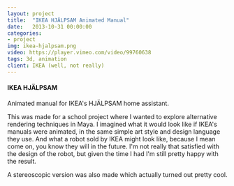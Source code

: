 ```yaml
---
layout: project
title:  "IKEA HJÄLPSAM Animated Manual"
date:   2013-10-31 00:00:00
categories:
- project
img: ikea-hjalpsam.png
video: https://player.vimeo.com/video/99760638
tags: 3d, animation
client: IKEA (well, not really)
---
```

#### IKEA HJÄLPSAM
Animated manual for IKEA's HJÄLPSAM home assistant.

This was made for a school project where I wanted to explore alternative rendering techniques in Maya. I imagined what it would look like if IKEA's manuals were animated, in the same simple art style and design language they use. And what a robot sold by IKEA might look like, because I mean come on, you know they will in the future. I'm not really that satisfied with the design of the robot, but given the time I had I'm still pretty happy with the result.

A stereoscopic version was also made which actually turned out pretty cool.